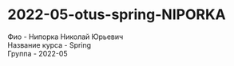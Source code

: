 # 2022-05-otus-spring-NIPORKA
Фио - Нипорка Николай Юрьевич    
Название курса - Spring    
Группа - 2022-05
